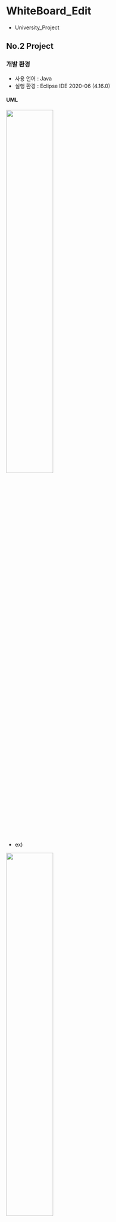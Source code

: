 # WhiteBoard_Edit

* University_Project

## No.2 Project 

### 개발 환경
- 사용 언어 : Java
- 실행 환경 : Eclipse IDE 2020-06 (4.16.0)


#### UML
<img src="https://user-images.githubusercontent.com/65653053/104173632-6cd24f00-5449-11eb-8e7f-0c3079c0832b.png" width="50%"></img>

+ ex)

<img src="https://user-images.githubusercontent.com/65653053/104175848-3ba64e80-544a-11eb-9023-b86a124eab0b.png" width="50%"></img>
